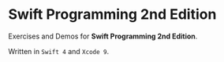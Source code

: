 # Swift Programming 2nd Edition
Exercises and Demos for __Swift Programming 2nd Edition__.

Written in `Swift 4` and `Xcode 9`.


